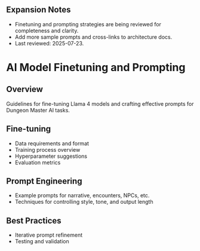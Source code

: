 

## Expansion Notes

- Finetuning and prompting strategies are being reviewed for completeness and clarity.
- Add more sample prompts and cross-links to architecture docs.
- Last reviewed: 2025-07-23.
# AI Model Finetuning and Prompting

## Overview

Guidelines for fine-tuning Llama 4 models and crafting effective prompts for Dungeon Master AI tasks.

## Fine-tuning

- Data requirements and format
- Training process overview
- Hyperparameter suggestions
- Evaluation metrics

## Prompt Engineering

- Example prompts for narrative, encounters, NPCs, etc.
- Techniques for controlling style, tone, and output length

## Best Practices

- Iterative prompt refinement
- Testing and validation
